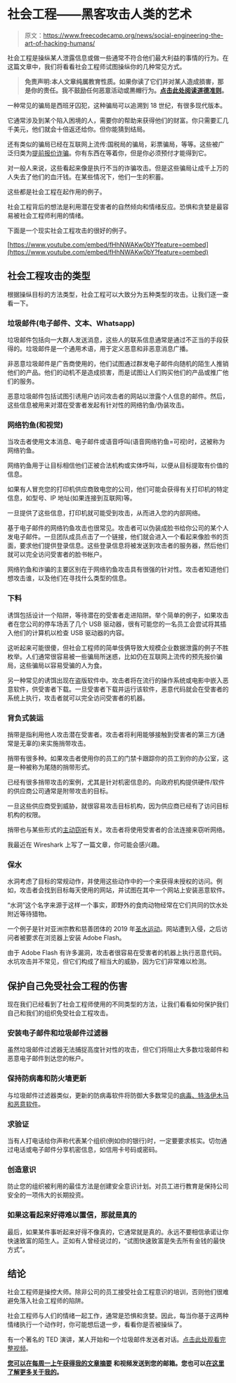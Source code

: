 # 社会工程——黑客攻击人类的艺术

> 原文：<https://www.freecodecamp.org/news/social-engineering-the-art-of-hacking-humans/>

社会工程是操纵某人泄露信息或做一些通常不符合他们最大利益的事情的行为。在这篇文章中，我们将看看社会工程师试图操纵你的几种常见方式。

> **免责声明:本人文章纯属教育性质。如果你读了它们并对某人造成损害，那是你的责任。我不鼓励任何恶意活动或黑帽行为。[点击此处阅读道德准则](https://www.sans.org/security-resources/ethics)。**

一种常见的骗局是西班牙囚犯，这种骗局可以追溯到 18 世纪，有很多现代版本。

它通常涉及到某个陷入困境的人，需要你的帮助来获得他们的财富。你只需要汇几千美元，他们就会十倍返还给你。但你能猜到结局。

还有类似的骗局已经在互联网上流传:国税局的骗局，彩票骗局，等等。这些被广泛归类为[提前报价诈骗](https://en.wikipedia.org/wiki/Advance-fee_scam)。你有东西在等着你，但是你必须预付才能得到它。

对一般人来说，这些看起来像是执行不当的诈骗攻击。但是这些骗局让成千上万的人失去了他们的血汗钱。在某些情况下，他们一生的积蓄。

这些都是社会工程在起作用的例子。

社会工程背后的想法是利用潜在受害者的自然倾向和情绪反应。恐惧和贪婪是最容易被社会工程师利用的情绪。

下面是一个现实社会工程攻击的很好的例子。

[https://www.youtube.com/embed/fHhNWAKw0bY?feature=oembed](https://www.youtube.com/embed/fHhNWAKw0bY?feature=oembed)

## 社会工程攻击的类型

根据操纵目标的方法类型，社会工程可以大致分为五种类型的攻击。让我们逐一查看一下。

### 垃圾邮件(电子邮件、文本、Whatsapp)

垃圾邮件包括向一大群人发送消息，这些人的联系信息通常是通过不正当的手段获得的。垃圾邮件是一个通用术语，用于定义恶意和非恶意消息广播。

非恶意垃圾邮件是广告商使用的，他们试图通过群发电子邮件向随机的陌生人推销他们的产品。他们的动机不是造成损害，而是试图让人们购买他们的产品或推广他们的服务。

恶意垃圾邮件包括试图引诱用户访问攻击者的网站以泄露个人信息的邮件。然后，这些信息被用来对潜在受害者发起有针对性的网络钓鱼/伪装攻击。

### 网络钓鱼(和视觉)

当攻击者使用文本消息、电子邮件或语音呼叫(语音网络钓鱼=可视)时，这被称为网络钓鱼。

网络钓鱼用于让目标相信他们正被合法机构或实体呼叫，以便从目标提取有价值的信息。

如果有人冒充您的打印机供应商致电您的公司，他们可能会获得有关打印机的特定信息，如型号、IP 地址(如果连接到互联网)等。

一旦提供了这些信息，打印机就可能受到攻击，从而进入您的内部网络。

基于电子邮件的网络钓鱼攻击也很常见。攻击者可以伪装成脸书给你公司的某个人发电子邮件。一旦团队成员点击了一个链接，他们就会进入一个看起来像脸书的页面，要求他们提供登录信息。这些登录信息将被发送到攻击者的服务器，然后他们就可以完全访问受害者的脸书帐户。

网络钓鱼和诈骗的主要区别在于网络钓鱼攻击具有很强的针对性。攻击者知道他们想攻击谁，以及他们在寻找什么类型的信息。

### 下料

诱饵包括设计一个陷阱，等待潜在的受害者走进陷阱。举个简单的例子，如果攻击者在您公司的停车场丢了几个 USB 驱动器，很有可能您的一名员工会尝试将其插入他们的计算机以检查 USB 驱动器的内容。

这听起来可能很傻，但社会工程师的简单伎俩导致大规模企业数据泄露的例子不胜枚举。人们通常很容易被一些骗局所迷惑，比如仍在互联网上流传的预先报价骗局，这些骗局以容易受骗的人为食。

另一种常见的诱饵出现在盗版软件中。攻击者将在流行的操作系统或电影中嵌入恶意软件，供受害者下载。一旦受害者下载并运行该软件，恶意代码就会在受害者的系统上执行，攻击者就可以完全访问受害者的机器。

### 背负式装运

捎带是指利用他人攻击潜在受害者。攻击者将利用能够接触到受害者的第三方(通常是无辜的)来实施捎带攻击。

捎带有很多种。如果攻击者使用你的员工的门禁卡跟踪你的员工到你的办公室，这是一种被称为尾随的捎带形式。

已经有很多捎带攻击的案例，尤其是针对机密信息的。向政府机构提供硬件/软件的供应商公司通常是附带攻击的目标。

一旦这些供应商受到威胁，就很容易攻击目标机构，因为供应商已经有了访问目标机构的权限。

捎带也与某些形式的[主动窃听](https://whatis.techtarget.com/definition/wiretapping)有关。攻击者将使用受害者的合法连接来窃听网络。

我最近在 Wireshark 上写了一篇文章，你可能会感兴趣。

### 保水

水洞考虑了目标的常规动作，并使用这些动作中的一个来获得未授权的访问。例如，攻击者会找到目标每天使用的网站，并试图在其中一个网站上安装恶意软件。

“水洞”这个名字来源于这样一个事实，即野外的食肉动物经常在它们共同的饮水处附近等待猎物。

一个例子是针对亚洲宗教和慈善团体的 2019 年[圣水运动](https://www.techrepublic.com/article/holy-water-watering-hole-attack-targets-visitors-of-certain-websites-with-malware/)。网站遭到入侵，之后访问者被要求在浏览器上安装 Adobe Flash。

由于 Adobe Flash 有许多漏洞，攻击者很容易在受害者的机器上执行恶意代码。水坑攻击并不常见，但它们构成了相当大的威胁，因为它们非常难以检测。

## 保护自己免受社会工程的伤害

现在我们已经看到了社会工程师使用的不同类型的方法，让我们看看如何保护我们自己和我们的组织免受社会工程攻击。

### 安装电子邮件和垃圾邮件过滤器

虽然垃圾邮件过滤器无法捕捉高度针对性的攻击，但它们将阻止大多数垃圾邮件和恶意电子邮件到达您的帐户。

### 保持防病毒和防火墙更新

与垃圾邮件过滤器类似，更新的防病毒软件将防御大多数常见的[病毒、特洛伊木马和恶意软件](https://medium.com/manishmshiva/penetration-testing-100-terms-you-need-to-know-a723c38cd8c8)。

### 求验证

当有人打电话给你声称代表某个组织(例如你的银行)时，一定要要求核实。切勿通过电话或电子邮件分享机密信息，如信用卡号码或密码。

### 创造意识

防止您的组织被利用的最佳方法是创建安全意识计划。对员工进行教育是保持公司安全的一项伟大的长期投资。

### 如果这看起来好得难以置信，那就是真的

最后，如果某件事听起来好得不像真的，它通常就是真的。永远不要相信承诺让你快速致富的陌生人。正如有人曾经说过的，“试图快速致富是失去所有金钱的最快方式”。

## 结论

社会工程师是操控大师。除非公司的员工接受社会工程意识的培训，否则他们很难避免落入社会工程师的陷阱。

社会工程师与人们的情绪一起工作，通常是恐惧和贪婪。因此，每当你基于这两种情绪执行一个动作时，你可能想后退一步，看看你是否被操纵了。

有一个著名的 TED 演讲，某人开始和一个垃圾邮件发送者对话。[点击此处观看完整视频](https://www.youtube.com/watch?v=LiLS7U7YIdc&ab_channel=EisseCatherineWade)。

[******您可以在每周一上午获得我的文章摘要******](https://tinyletter.com/manishmshiva) **和视频发送到您的邮箱。您也可以**[******在这里了解更多关于我的******](https://www.manishmshiva.com/)**。**